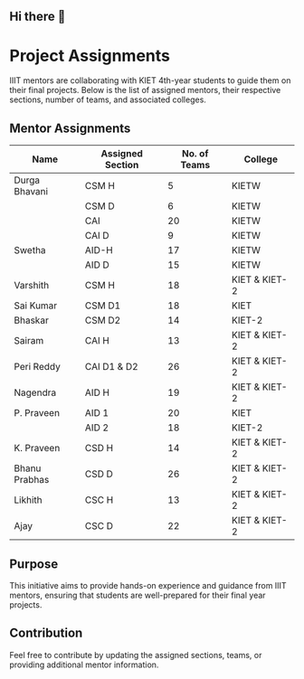 ## Hi there 👋
# Project Assignments

IIIT mentors are collaborating with KIET 4th-year students to guide them on their final projects. Below is the list of assigned mentors, their respective sections, number of teams, and associated colleges.

## Mentor Assignments

| Name         | Assigned Section   | No. of Teams | College         |
|-------------|------------------|--------------|----------------|
| Durga Bhavani | CSM H            | 5            | KIETW          |
|             | CSM D            | 6            | KIETW          |
|             | CAI              | 20           | KIETW          |
|             | CAI D            | 9            | KIETW          |
| Swetha      | AID-H            | 17           | KIETW          |
|             | AID D            | 15           | KIETW          |
| Varshith    | CSM H            | 18           | KIET & KIET-2  |
| Sai Kumar   | CSM D1           | 18           | KIET           |
| Bhaskar     | CSM D2           | 14           | KIET-2         |
| Sairam      | CAI H            | 13           | KIET & KIET-2  |
| Peri Reddy  | CAI D1 & D2      | 26           | KIET & KIET-2  |
| Nagendra    | AID H            | 19           | KIET & KIET-2  |
| P. Praveen  | AID 1            | 20           | KIET           |
|             | AID 2            | 18           | KIET-2         |
| K. Praveen  | CSD H            | 14           | KIET & KIET-2  |
| Bhanu Prabhas | CSD D          | 26           | KIET & KIET-2  |
| Likhith     | CSC H            | 13           | KIET & KIET-2  |
| Ajay        | CSC D            | 22           | KIET & KIET-2  |

## Purpose

This initiative aims to provide hands-on experience and guidance from IIIT mentors, ensuring that students are well-prepared for their final year projects.

## Contribution

Feel free to contribute by updating the assigned sections, teams, or providing additional mentor information.

<!--
**Here are some ideas to get you started:**

The short introduction to projects kiet
-->
